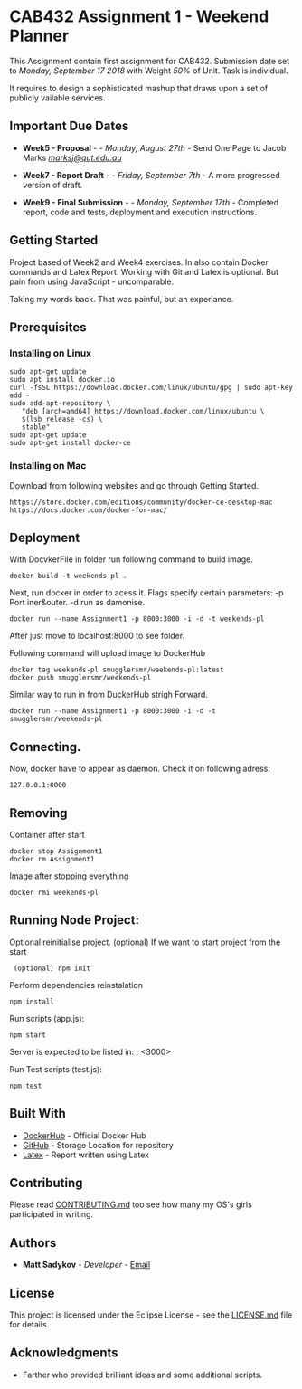 # CAB432 Assignment 1 - Weekend Planner

This Assignment contain first assignment for CAB432. Submission date set to *Monday, September 17 2018* with Weight *50%* of Unit. Task is individual.

It requires to design a sophisticated mashup that draws upon a set of publicly  vailable services.

## Important Due Dates

* **Week5 - Proposal** -  - *Monday, August 27th* - Send One Page to Jacob Marks *marksj@qut.edu.au*

* **Week7 - Report Draft** -  - *Friday, September 7th* - A more progressed version of draft.

* **Week9 - Final Submission** -  - *Monday, September 17th* - Completed report, code and tests, deployment and execution instructions.

## Getting Started

Project based of Week2 and Week4 exercises. In also contain Docker commands and Latex Report. Working with Git and Latex is optional. But pain from using JavaScript - uncomparable.

Taking my words back. That was painful, but an experiance.

## Prerequisites

### Installing on Linux 
```
sudo apt-get update
sudo apt install docker.io
curl -fsSL https://download.docker.com/linux/ubuntu/gpg | sudo apt-key add -
sudo add-apt-repository \
   "deb [arch=amd64] https://download.docker.com/linux/ubuntu \
   $(lsb_release -cs) \
   stable"
sudo apt-get update
sudo apt-get install docker-ce
```
### Installing on Mac
Download from following websites and go through Getting Started.
```
https://store.docker.com/editions/community/docker-ce-desktop-mac
https://docs.docker.com/docker-for-mac/
```
## Deployment
With DocvkerFile in folder run following command to build image.
```
docker build -t weekends-pl .
```
Next, run docker in order to acess it.
Flags specify certain parameters: -p Port iner&outer. -d run as damonise.
```
docker run --name Assignment1 -p 8000:3000 -i -d -t weekends-pl
```
After just move to localhost:8000 to see folder.

Following command will upload image to DockerHub
```
docker tag weekends-pl smugglersmr/weekends-pl:latest
docker push smugglersmr/weekends-pl
```

Similar way to run in from DuckerHub strigh Forward.
```
docker run --name Assignment1 -p 8000:3000 -i -d -t smugglersmr/weekends-pl
```

## Connecting.
Now, docker have to appear as daemon.
Check it on following adress:
```
127.0.0.1:8000
```

## Removing
Container after start
```
docker stop Assignment1
docker rm Assignment1
```
Image after stopping everything
```
docker rmi weekends-pl
```
## Running Node Project:
Optional reinitialise project.
(optional) If we want to start project from the start
```
 (optional) npm init
```
Perform dependencies reinstalation
```
npm install
```

Run scripts (app.js):
```
npm start
```
Server is expected to be listed in: <localhost> : <3000>

Run Test scripts (test.js):
```
npm test
```

## Built With

* [DockerHub](https://hub.docker.com/) - Official Docker Hub
* [GitHub](https://github.com/SmugglerSMR/CAB432-assgn1) - Storage Location for repository
* [Latex](https://www.latex-project.org/get/) - Report written using Latex

## Contributing

Please read [CONTRIBUTING.md](https://github.com/) too see how many my OS's girls participated in writing.

## Authors

* **Matt Sadykov** - *Developer* - [Email](marat.sadykov@connect.qut.edu.au)

## License

This project is licensed under the Eclipse License - see the [LICENSE.md](LICENSE.md) file for details

## Acknowledgments

* Farther who provided brilliant ideas and some additional scripts.
